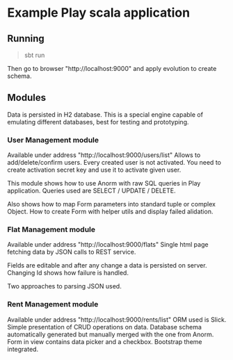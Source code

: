 
Example Play scala application
===================================

## Running
> sbt run

Then go to browser "http://localhost:9000" and apply evolution to create schema.

## Modules

Data is persisted in H2 database.
This is a special engine capable of emulating different databases, best for testing and prototyping.

### User Management module
Available under address "http://localhost:9000/users/list"
Allows to add/delete/confirm users.
Every created user is not activated.
You need to create activation secret key and use it to activate given user.

This module shows how to use Anorm with raw SQL queries in Play application.
Queries used are SELECT / UPDATE / DELETE.

Also shows how to map Form parameters into standard tuple or complex Object.
How to create Form with helper utils and display failed alidation.

### Flat Management module
Available under address "http://localhost:9000/flats"
Single html page fetching data by JSON calls to REST service.

Fields are editable and after any change a data is persisted on server.
Changing Id shows how failure is handled.

Two approaches to parsing JSON used.

### Rent Management module
Available under address "http://localhost:9000/rents/list"
ORM used is Slick. Simple presentation of CRUD operations on data.
Database schema automatically generated but manually merged with the one from Anorm.
Form in view contains data picker and a checkbox.
Bootstrap theme integrated.
